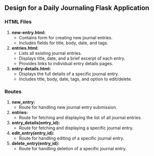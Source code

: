 ## Design for a Daily Journaling Flask Application

### HTML Files

1. **new-entry.html:**
   - Contains form for creating new journal entries.
   - Includes fields for title, body, date, and tags.
2. **entries.html:**
   - Lists all existing journal entries.
   - Displays title, date, and a brief excerpt of each entry.
   - Provides links to individual entry details pages.
3. **entry-details.html:**
   - Displays the full details of a specific journal entry.
   - Includes title, body, date, tags, and option to edit/delete.

### Routes

1. **new_entry:**
   - Route for handling new journal entry submission.
2. **entries:**
   - Route for fetching and displaying the list of all journal entries.
3. **entry_details(entry_id):**
   - Route for fetching and displaying a specific journal entry.
4. **edit_entry(entry_id):**
   - Route for handling editing of a specific journal entry.
5. **delete_entry(entry_id):**
   - Route for handling deletion of a specific journal entry.